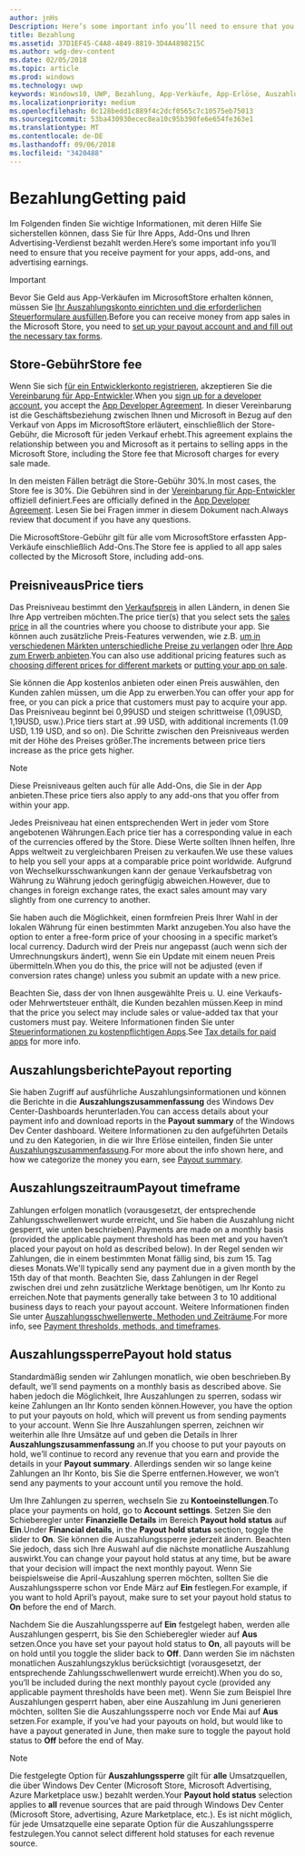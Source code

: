 ```yaml
---
author: jnHs
Description: Here’s some important info you’ll need to ensure that you receive payment for your apps, in-app products (IAPs), and advertising earnings.
title: Bezahlung
ms.assetid: 37D1EF45-C4A8-4849-8819-3D4A4898215C
ms.author: wdg-dev-content
ms.date: 02/05/2018
ms.topic: article
ms.prod: windows
ms.technology: uwp
keywords: Windows10, UWP, Bezahlung, App-Verkäufe, App-Erlöse, Auszahlung, Store-Gebühr, Auszahlungssperre, Prozentsatz
ms.localizationpriority: medium
ms.openlocfilehash: 0c128bedd1c889f4c2dcf0565c7c10575eb75013
ms.sourcegitcommit: 53ba430930ecec8ea10c95b390fe6e654fe363e1
ms.translationtype: MT
ms.contentlocale: de-DE
ms.lasthandoff: 09/06/2018
ms.locfileid: "3420488"
---
```

# <a name="getting-paid"></a><span data-ttu-id="b4cf9-103">Bezahlung</span><span class="sxs-lookup"><span data-stu-id="b4cf9-103">Getting paid</span></span>
<span data-ttu-id="b4cf9-104">Im Folgenden finden Sie wichtige Informationen, mit deren Hilfe Sie sicherstellen können, dass Sie für Ihre Apps, Add-Ons und Ihren Advertising-Verdienst bezahlt werden.</span><span class="sxs-lookup"><span data-stu-id="b4cf9-104">Here’s some important info you’ll need to ensure that you receive payment for your apps, add-ons, and advertising earnings.</span></span>

> [!IMPORTANT]
> <span data-ttu-id="b4cf9-105">Bevor Sie Geld aus App-Verkäufen im MicrosoftStore erhalten können, müssen Sie [Ihr Auszahlungskonto einrichten und die erforderlichen Steuerformulare ausfüllen](setting-up-your-payout-account-and-tax-forms.md).</span><span class="sxs-lookup"><span data-stu-id="b4cf9-105">Before you can receive money from app sales in the Microsoft Store, you need to [set up your payout account and and fill out the necessary tax forms](setting-up-your-payout-account-and-tax-forms.md).</span></span>

## <a name="store-fee"></a><span data-ttu-id="b4cf9-106">Store-Gebühr</span><span class="sxs-lookup"><span data-stu-id="b4cf9-106">Store fee</span></span>

<span data-ttu-id="b4cf9-107">Wenn Sie sich [für ein Entwicklerkonto registrieren](http://go.microsoft.com/fwlink/p/?LinkID=615100), akzeptieren Sie die [Vereinbarung für App-Entwickler](https://docs.microsoft.com/legal/windows/agreements/app-developer-agreement).</span><span class="sxs-lookup"><span data-stu-id="b4cf9-107">When you [sign up for a developer account](http://go.microsoft.com/fwlink/p/?LinkID=615100), you accept the [App Developer Agreement](https://docs.microsoft.com/legal/windows/agreements/app-developer-agreement).</span></span> <span data-ttu-id="b4cf9-108">In dieser Vereinbarung ist die Geschäftsbeziehung zwischen Ihnen und Microsoft in Bezug auf den Verkauf von Apps im MicrosoftStore erläutert, einschließlich der Store-Gebühr, die Microsoft für jeden Verkauf erhebt.</span><span class="sxs-lookup"><span data-stu-id="b4cf9-108">This agreement explains the relationship between you and Microsoft as it pertains to selling apps in the Microsoft Store, including the Store fee that Microsoft charges for every sale made.</span></span>

<span data-ttu-id="b4cf9-109">In den meisten Fällen beträgt die Store-Gebühr 30%.</span><span class="sxs-lookup"><span data-stu-id="b4cf9-109">In most cases, the Store fee is 30%.</span></span> <span data-ttu-id="b4cf9-110">Die Gebühren sind in der [Vereinbarung für App-Entwickler](https://docs.microsoft.com/legal/windows/agreements/app-developer-agreement) offiziell definiert.</span><span class="sxs-lookup"><span data-stu-id="b4cf9-110">Fees are officially defined in the [App Developer Agreement](https://docs.microsoft.com/legal/windows/agreements/app-developer-agreement).</span></span> <span data-ttu-id="b4cf9-111">Lesen Sie bei Fragen immer in diesem Dokument nach.</span><span class="sxs-lookup"><span data-stu-id="b4cf9-111">Always review that document if you have any questions.</span></span>

<span data-ttu-id="b4cf9-112">Die MicrosoftStore-Gebühr gilt für alle vom MicrosoftStore erfassten App-Verkäufe einschließlich Add-Ons.</span><span class="sxs-lookup"><span data-stu-id="b4cf9-112">The Store fee is applied to all app sales collected by the Microsoft Store, including add-ons.</span></span>


## <a name="price-tiers"></a><span data-ttu-id="b4cf9-113">Preisniveaus</span><span class="sxs-lookup"><span data-stu-id="b4cf9-113">Price tiers</span></span>

<span data-ttu-id="b4cf9-114">Das Preisniveau bestimmt den [Verkaufspreis](set-and-schedule-app-pricing.md#base-price) in allen Ländern, in denen Sie Ihre App vertreiben möchten.</span><span class="sxs-lookup"><span data-stu-id="b4cf9-114">The price tier(s) that you select sets the [sales price](set-and-schedule-app-pricing.md#base-price) in all the countries where you choose to distribute your app.</span></span> <span data-ttu-id="b4cf9-115">Sie können auch zusätzliche Preis-Features verwenden, wie z.B. [um in verschiedenen Märkten unterschiedliche Preise zu verlangen](set-and-schedule-app-pricing.md#override-base-price-for-specific-markets) oder [Ihre App zum Erwerb anbieten](put-apps-and-add-ons-on-sale.md).</span><span class="sxs-lookup"><span data-stu-id="b4cf9-115">You can also use additional pricing features such as  [choosing different prices for different markets](set-and-schedule-app-pricing.md#override-base-price-for-specific-markets) or [putting your app on sale](put-apps-and-add-ons-on-sale.md).</span></span>

<span data-ttu-id="b4cf9-116">Sie können die App kostenlos anbieten oder einen Preis auswählen, den Kunden zahlen müssen, um die App zu erwerben.</span><span class="sxs-lookup"><span data-stu-id="b4cf9-116">You can offer your app for free, or you can pick a price that customers must pay to acquire your app.</span></span> <span data-ttu-id="b4cf9-117">Das Preisniveau beginnt bei 0,99USD und steigen schrittweise (1,09USD, 1,19USD, usw.).</span><span class="sxs-lookup"><span data-stu-id="b4cf9-117">Price tiers start at .99 USD, with additional increments (1.09 USD, 1.19 USD, and so on).</span></span> <span data-ttu-id="b4cf9-118">Die Schritte zwischen den Preisniveaus werden mit der Höhe des Preises größer.</span><span class="sxs-lookup"><span data-stu-id="b4cf9-118">The increments between price tiers increase as the price gets higher.</span></span>

> [!NOTE] 
> <span data-ttu-id="b4cf9-119">Diese Preisniveaus gelten auch für alle Add-Ons, die Sie in der App anbieten.</span><span class="sxs-lookup"><span data-stu-id="b4cf9-119">These price tiers also apply to any add-ons that you offer from within your app.</span></span>

<span data-ttu-id="b4cf9-120">Jedes Preisniveau hat einen entsprechenden Wert in jeder vom Store angebotenen Währungen.</span><span class="sxs-lookup"><span data-stu-id="b4cf9-120">Each price tier has a corresponding value in each of the currencies offered by the Store.</span></span> <span data-ttu-id="b4cf9-121">Diese Werte sollten Ihnen helfen, Ihre Apps weltweit zu vergleichbaren Preisen zu verkaufen.</span><span class="sxs-lookup"><span data-stu-id="b4cf9-121">We use these values to help you sell your apps at a comparable price point worldwide.</span></span> <span data-ttu-id="b4cf9-122">Aufgrund von Wechselkursschwankungen kann der genaue Verkaufsbetrag von Währung zu Währung jedoch geringfügig abweichen.</span><span class="sxs-lookup"><span data-stu-id="b4cf9-122">However, due to changes in foreign exchange rates, the exact sales amount may vary slightly from one currency to another.</span></span>

<span data-ttu-id="b4cf9-123">Sie haben auch die Möglichkeit, einen formfreien Preis Ihrer Wahl in der lokalen Währung für einen bestimmten Markt anzugeben.</span><span class="sxs-lookup"><span data-stu-id="b4cf9-123">You also have the option to enter a free-form price of your choosing in a specific market’s local currency.</span></span> <span data-ttu-id="b4cf9-124">Dadurch wird der Preis nur angepasst (auch wenn sich der Umrechnungskurs ändert), wenn Sie ein Update mit einem neuen Preis übermitteln.</span><span class="sxs-lookup"><span data-stu-id="b4cf9-124">When you do this, the price will not be adjusted (even if conversion rates change) unless you submit an update with a new price.</span></span> 

<span data-ttu-id="b4cf9-125">Beachten Sie, dass der von Ihnen ausgewählte Preis u. U. eine Verkaufs- oder Mehrwertsteuer enthält, die Kunden bezahlen müssen.</span><span class="sxs-lookup"><span data-stu-id="b4cf9-125">Keep in mind that the price you select may include sales or value-added tax that your customers must pay.</span></span> <span data-ttu-id="b4cf9-126">Weitere Informationen finden Sie unter [Steuerinformationen zu kostenpflichtigen Apps](tax-details-for-paid-apps.md).</span><span class="sxs-lookup"><span data-stu-id="b4cf9-126">See [Tax details for paid apps](tax-details-for-paid-apps.md) for more info.</span></span>


## <a name="payout-reporting"></a><span data-ttu-id="b4cf9-127">Auszahlungsberichte</span><span class="sxs-lookup"><span data-stu-id="b4cf9-127">Payout reporting</span></span>

<span data-ttu-id="b4cf9-128">Sie haben Zugriff auf ausführliche Auszahlungsinformationen und können die Berichte in die **Auszahlungszusammenfassung** des Windows Dev Center-Dashboards herunterladen.</span><span class="sxs-lookup"><span data-stu-id="b4cf9-128">You can access details about your payment info and download reports in the **Payout summary** of the Windows Dev Center dashboard.</span></span> <span data-ttu-id="b4cf9-129">Weitere Informationen zu den aufgeführten Details und zu den Kategorien, in die wir Ihre Erlöse einteilen, finden Sie unter [Auszahlungszusammenfassung](payout-summary.md).</span><span class="sxs-lookup"><span data-stu-id="b4cf9-129">For more about the info shown here, and how we categorize the money you earn, see [Payout summary](payout-summary.md).</span></span>


## <a name="payout-timeframe"></a><span data-ttu-id="b4cf9-130">Auszahlungszeitraum</span><span class="sxs-lookup"><span data-stu-id="b4cf9-130">Payout timeframe</span></span>

<span data-ttu-id="b4cf9-131">Zahlungen erfolgen monatlich (vorausgesetzt, der entsprechende Zahlungsschwellenwert wurde erreicht, und Sie haben die Auszahlung nicht gesperrt, wie unten beschrieben).</span><span class="sxs-lookup"><span data-stu-id="b4cf9-131">Payments are made on a monthly basis (provided the applicable payment threshold has been met and you haven’t placed your payout on hold as described below).</span></span> <span data-ttu-id="b4cf9-132">In der Regel senden wir Zahlungen, die in einem bestimmten Monat fällig sind, bis zum 15. Tag dieses Monats.</span><span class="sxs-lookup"><span data-stu-id="b4cf9-132">We'll typically send any payment due in a given month by the 15th day of that month.</span></span> <span data-ttu-id="b4cf9-133">Beachten Sie, dass Zahlungen in der Regel zwischen drei und zehn zusätzliche Werktage benötigen, um Ihr Konto zu erreichen.</span><span class="sxs-lookup"><span data-stu-id="b4cf9-133">Note that payments generally take between 3 to 10 additional business days to reach your payout account.</span></span> <span data-ttu-id="b4cf9-134">Weitere Informationen finden Sie unter [Auszahlungsschwellenwerte, Methoden und Zeiträume](payment-thresholds-methods-and-timeframes.md).</span><span class="sxs-lookup"><span data-stu-id="b4cf9-134">For more info, see [Payment thresholds, methods, and timeframes](payment-thresholds-methods-and-timeframes.md).</span></span>


##  <a name="payout-hold-status"></a><span data-ttu-id="b4cf9-135">Auszahlungssperre</span><span class="sxs-lookup"><span data-stu-id="b4cf9-135">Payout hold status</span></span>

<span data-ttu-id="b4cf9-136">Standardmäßig senden wir Zahlungen monatlich, wie oben beschrieben.</span><span class="sxs-lookup"><span data-stu-id="b4cf9-136">By default, we’ll send payments on a monthly basis as described above.</span></span> <span data-ttu-id="b4cf9-137">Sie haben jedoch die Möglichkeit, Ihre Auszahlungen zu sperren, sodass wir keine Zahlungen an Ihr Konto senden können.</span><span class="sxs-lookup"><span data-stu-id="b4cf9-137">However, you have the option to put your payouts on hold, which will prevent us from sending payments to your account.</span></span> <span data-ttu-id="b4cf9-138">Wenn Sie Ihre Auszahlungen sperren, zeichnen wir weiterhin alle Ihre Umsätze auf und geben die Details in Ihrer **Auszahlungszusammenfassung** an.</span><span class="sxs-lookup"><span data-stu-id="b4cf9-138">If you choose to put your payouts on hold, we’ll continue to record any revenue that you earn and provide the details in your **Payout summary**.</span></span> <span data-ttu-id="b4cf9-139">Allerdings senden wir so lange keine Zahlungen an Ihr Konto, bis Sie die Sperre entfernen.</span><span class="sxs-lookup"><span data-stu-id="b4cf9-139">However, we won’t send any payments to your account until you remove the hold.</span></span> 

<span data-ttu-id="b4cf9-140">Um Ihre Zahlungen zu sperren, wechseln Sie zu **Kontoeinstellungen**.</span><span class="sxs-lookup"><span data-stu-id="b4cf9-140">To place your payments on hold, go to **Account settings**.</span></span> <span data-ttu-id="b4cf9-141">Setzen Sie den Schieberegler unter **Finanzielle Details** im Bereich **Payout hold status** auf **Ein**.</span><span class="sxs-lookup"><span data-stu-id="b4cf9-141">Under **Financial details**, in the **Payout hold status** section, toggle the slider to **On**.</span></span> <span data-ttu-id="b4cf9-142">Sie können die Auszahlungssperre jederzeit ändern. Beachten Sie jedoch, dass sich Ihre Auswahl auf die nächste monatliche Auszahlung auswirkt.</span><span class="sxs-lookup"><span data-stu-id="b4cf9-142">You can change your payout hold status at any time, but be aware that your decision will impact the next monthly payout.</span></span> <span data-ttu-id="b4cf9-143">Wenn Sie beispielsweise die April-Auszahlung sperren möchten, sollten Sie die Auszahlungssperre schon vor Ende März auf **Ein** festlegen.</span><span class="sxs-lookup"><span data-stu-id="b4cf9-143">For example, if you want to hold April’s payout, make sure to set your payout hold status to **On** before the end of March.</span></span>

<span data-ttu-id="b4cf9-144">Nachdem Sie die Auszahlungssperre auf **Ein** festgelegt haben, werden alle Auszahlungen gesperrt, bis Sie den Schieberegler wieder auf **Aus** setzen.</span><span class="sxs-lookup"><span data-stu-id="b4cf9-144">Once you have set your payout hold status to **On**, all payouts will be on hold until you toggle the slider back to **Off**.</span></span> <span data-ttu-id="b4cf9-145">Dann werden Sie im nächsten monatlichen Auszahlungszyklus berücksichtigt (vorausgesetzt, der entsprechende Zahlungsschwellenwert wurde erreicht).</span><span class="sxs-lookup"><span data-stu-id="b4cf9-145">When you do so, you’ll be included during the next monthly payout cycle (provided any applicable payment thresholds have been met).</span></span> <span data-ttu-id="b4cf9-146">Wenn Sie zum Beispiel Ihre Auszahlungen gesperrt haben, aber eine Auszahlung im Juni generieren möchten, sollten Sie die Auszahlungssperre noch vor Ende Mai auf **Aus** setzen.</span><span class="sxs-lookup"><span data-stu-id="b4cf9-146">For example, if you’ve had your payouts on hold, but would like to have a payout generated in June, then make sure to toggle the payout hold status to **Off** before the end of May.</span></span>

> [!NOTE]
> <span data-ttu-id="b4cf9-147">Die festgelegte Option für **Auszahlungssperre** gilt für **alle** Umsatzquellen, die über Windows Dev Center (Microsoft Store, Microsoft Advertising, Azure Marketplace usw.) bezahlt werden.</span><span class="sxs-lookup"><span data-stu-id="b4cf9-147">Your **Payout hold status** selection applies to **all** revenue sources that are paid through Windows Dev Center (Microsoft Store, advertising, Azure Marketplace, etc.).</span></span> <span data-ttu-id="b4cf9-148">Es ist nicht möglich, für jede Umsatzquelle eine separate Option für die Auszahlungssperre festzulegen.</span><span class="sxs-lookup"><span data-stu-id="b4cf9-148">You cannot select different hold statuses for each revenue source.</span></span>


 

 





